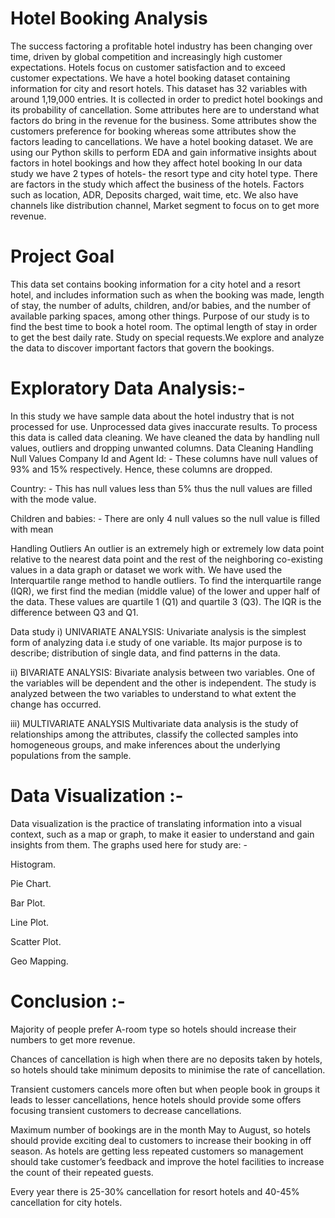# Hotel Booking Analysis
The success factoring a profitable hotel industry has been changing over time, driven by global competition and increasingly high customer expectations. Hotels focus on customer satisfaction and to exceed customer expectations. We have a hotel booking dataset containing information for city and resort hotels. This dataset has 32 variables with around 1,19,000 entries. It is collected in order to predict hotel bookings and its probability of cancellation. Some attributes here are to understand what factors do bring in the revenue for the business. Some attributes show the customers preference for booking whereas some attributes show the factors leading to cancellations. We have a hotel booking dataset. We are using our Python skills to perform EDA and gain informative insights about factors in hotel bookings and how they affect hotel booking
In our data study we have 2 types of hotels- the resort type and city hotel type. There are factors in the study which affect the business of the hotels. Factors such as location, ADR, Deposits charged, wait time, etc. We also have channels like distribution channel, Market segment to focus on to get more revenue.

# Project Goal
This data set contains booking information for a city hotel and a resort hotel, and includes information such as when the booking was made, length of stay, the number of adults, children, and/or babies, and the number of available parking spaces, among other things. Purpose of our study is to find the best time to book a hotel room. The optimal length of stay in order to get the best daily rate. Study on special requests.We explore and analyze the data to discover important factors that govern the bookings.
# Exploratory Data Analysis:-
In this study we have sample data about the hotel industry that is not processed for use. Unprocessed data gives inaccurate results. To process this data is called data cleaning. We have cleaned the data by handling null values, outliers and dropping unwanted columns.
Data Cleaning Handling Null Values Company Id and Agent Id: - These columns have null values of 93% and 15% respectively. Hence, these columns are dropped.

Country: - This has null values less than 5% thus the null values are filled with the mode value.

Children and babies: - 
There are only 4 null values so the null value is filled with mean

Handling Outliers An outlier is an extremely high or extremely low data point relative to the nearest data point and the rest of the neighboring co-existing values in a data graph or dataset we work with. We have used the Interquartile range method to handle outliers. To find the interquartile range (IQR), ​we first find the median (middle value) of the lower and upper half of the data. These values are quartile 1 (Q1) and quartile 3 (Q3). The IQR is the difference between Q3 and Q1.

Data study i) UNIVARIATE ANALYSIS: Univariate analysis is the simplest form of analyzing data i.e study of one variable. Its major purpose is to describe; distribution of single data, and find patterns in the data.

ii) BIVARIATE ANALYSIS: Bivariate analysis between two variables. One of the variables will be dependent and the other is independent. The study is analyzed between the two variables to understand to what extent the change has occurred.

iii) MULTIVARIATE ANALYSIS Multivariate data analysis is the study of relationships among the attributes, classify the collected samples into homogeneous groups, and make inferences about the underlying populations from the sample.

# Data Visualization :- 
Data visualization is the practice of translating information into a visual context, such as a map or graph, to make it easier to understand and gain insights from them. The graphs used here for study are: -

Histogram.

Pie Chart.

Bar Plot.

Line Plot.

Scatter Plot.

Geo Mapping.

# Conclusion :- 
Majority of people prefer A-room type so hotels should increase their numbers to get more revenue.

Chances of cancellation is high when there are no deposits taken by hotels, so hotels should take minimum deposits to minimise the rate of cancellation.

Transient customers cancels more often but when people book in groups it leads to lesser cancellations, hence hotels should provide some offers focusing transient customers to decrease cancellations.

Maximum number of bookings are in the month May to August, so hotels should provide exciting deal to customers to increase their booking in off season. As hotels are getting less repeated customers so management should take customer’s feedback and improve the hotel facilities to increase the count of their repeated guests.

Every year there is 25-30% cancellation for resort hotels and 40-45% cancellation for city hotels.
